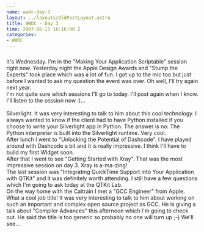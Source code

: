 ```yaml
--- 
name: wwdc-day-3
layout: ../layouts/OldPostLayout.astro
title: WWDC - Day 3
time: 2007-06-13 16:16:00 Z
categories: 
- WWDC
---
```

<img style="margin: 0px auto 10px; display: block; text-align: center; cursor: pointer;" src="http://1.bp.blogspot.com/_-dK4R3d1lbc/RwyJqmykksI/AAAAAAAAAcU/p9mUBn9Y_hw/s400/wwdc-schedule.jpg" alt="" id="BLOGGER_PHOTO_ID_5119618241473581762" border="0" />
It's Wednesday. I'm in the "Making Your Application Scriptable" session right now. Yesterday night the Apple Design Awards and "Stump the Experts" took place which was a lot of fun. I got up to the mic too but just before I wanted to ask my question the event was over. Oh well, I'll try again next year.<br />I'm not quite sure which sessions I'll go to today. I'll post again when I know. I'll listen to the session now :)...<br /><br />Silverlight</a>. It was very interesting to talk to him about this cool technology. I always wanted to know if the client had to have Python installed if you choose to write your Silverlight app in Python. The answer is no: The Python interpreter is built into the Silverlight runtime. Very cool.<br />After lunch I went to "Unlocking the Potential of Dashcode". I have played around with Dashcode a bit and it is really impressive. I think I'll have to build my first Widget soon.<br />After that I went to see "Getting Started with Xray". That was the most impressive session on day 3. Xray is a-ma-zing!<br />The last session was "Integrating QuickTime Support into Your Application with QTKit" and it was definitely worth attending. I still have a few questions which I'm going to ask today at the QTKit Lab.<br />On the way home with the Caltrain I met a "GCC Engineer" from Apple. What a cool job  title! It was very interesting to talk to him about working on such an important and complex open source project as GCC. He is giving a talk about "Compiler Advances" this afternoon which I'm going to check out. He said the title is too generic so probably no one will turn up ;-) We'll see...
